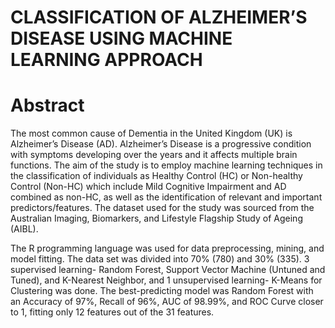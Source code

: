 # CLASSIFICATION OF ALZHEIMER’S DISEASE USING MACHINE LEARNING APPROACH

# Abstract

The most common cause of Dementia in the United Kingdom (UK) is Alzheimer’s Disease (AD). Alzheimer’s Disease is a progressive condition with symptoms developing over the years
and it affects multiple brain functions. The aim of the study is to employ machine learning techniques in the classification of individuals 
as Healthy Control (HC) or Non-healthy Control (Non-HC) which include Mild Cognitive Impairment and AD combined as non-HC, as well as the identification of relevant 
and important predictors/features. The dataset used for the study was sourced from the Australian Imaging, Biomarkers, and Lifestyle Flagship Study of Ageing (AIBL). 

The R programming language was used for data preprocessing, mining, and model fitting. The data set was divided into 70% (780) and 30% (335). 3 supervised learning- Random Forest,
Support Vector Machine (Untuned and Tuned), and K-Nearest Neighbor, and 1 unsupervised learning- K-Means for Clustering was done. 
The best-predicting model was Random Forest with an Accuracy of 97%, Recall of 96%, AUC of 98.99%, and ROC Curve closer to 1, fitting only 12 features out of the 31 features. 
